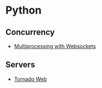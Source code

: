 # Python

## Concurrency

- [Multiprocessing with Websockets](http://fabacademy.org/archives/2015/doc/WebSocketConsole.html)

## Servers

- [Tornado Web](http://www.tornadoweb.org/en/stable/)